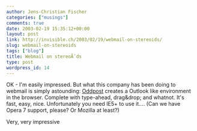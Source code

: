 ```yaml
---
author: Jens-Christian Fischer
categories: ["musings"]
comments: true
date: 2003-02-19 15:35:12+00:00
layout: post
link: http://invisible.ch/2003/02/19/webmail-on-stereoids/
slug: webmail-on-stereoids
tags: ["blog"]
title: Webmail on stereoÃ¯ds
type: post
wordpress_id: 14
---
```


OK - I'm easily impressed. But what this company has been doing to webmail is simply astounding: [Oddpost](http://www.oddpost.com) creates a Outlook like environment in the browser. Complete with type-ahead, drag&drop; and whatnot. It's fast, easy, nice. Unfortunately you need IE5+ to use it.... (Can we have Opera 7 support, please? Or Mozilla at least?)

Very, very impressive
